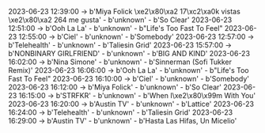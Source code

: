 2023-06-23 12:39:00 -> b'Miya Folick \xe2\x80\xa2 17\xc2\xa0k vistas \xe2\x80\xa2 264 me gusta' - b'unknown' - b'So Clear'
2023-06-23 12:51:00 -> b'Ooh La La' - b'unknown' - b"Life's Too Fast To Feel"
2023-06-23 12:55:00 -> b'Ciel' - b'unknown' - b'Somebody'
2023-06-23 12:57:00 -> b'Telehealth' - b'unknown' - b'Taliesin Grid'
2023-06-23 15:57:00 -> b'NONBINARY GIRLFRIEND' - b'unknown' - b'BIG AND KIND'
2023-06-23 16:02:00 -> b'Nina Simone' - b'unknown' - b'Sinnerman (Sofi Tukker Remix)'
2023-06-23 16:06:00 -> b'Ooh La La' - b'unknown' - b"Life's Too Fast To Feel"
2023-06-23 16:10:00 -> b'Ciel' - b'unknown' - b'Somebody'
2023-06-23 16:12:00 -> b'Miya Folick' - b'unknown' - b'So Clear'
2023-06-23 16:15:00 -> b'STRFKR' - b'unknown' - b'When I\xe2\x80\x99m With You'
2023-06-23 16:20:00 -> b'Austin TV' - b'unknown' - b'Lattice'
2023-06-23 16:24:00 -> b'Telehealth' - b'unknown' - b'Taliesin Grid'
2023-06-23 16:29:00 -> b'Austin TV' - b'unknown' - b'Hasta Las Hifas, Un Micelio'
